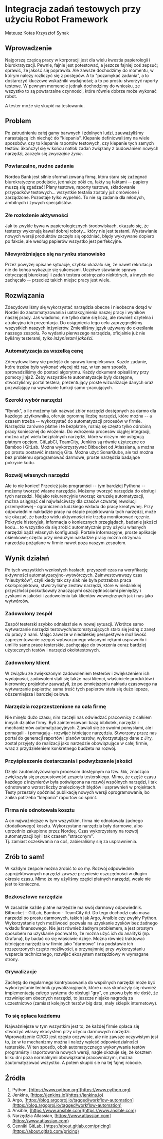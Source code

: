 # Integracja zadań testowych przy użyciu Robot Framework

Mateusz Kotas
Krzysztof Synak

## Wprowadzenie

Najgorszą częścą pracy w korporacji jest dla wielu kwestia papierologii i biurokratyzacji. Pewnie, fajnie jest potestować,
a jeszcze fajniej coś zepsuć; sprawić, że jakość się poprawiła. Ale zawsze dochodzimy do momentu, w którym należy rozliczyć
się z postępów. A to "pozamykać zadania", a to dostarczyć kluczowe wskaźniki wydajności; a to po prostu stworzyć raporty
testowe. W pewnym momencie jednak dochodzimy do wniosku, ze wszystko to są powtarzalne czynności, które równie dobrze może wykonać robot.

A tester może się skupić na testowaniu.

## Problem

Po zatrudnieniu całej gamy barwnych i zdolnych ludzi, zauważyliśmy narastającą ich niechęć do "klepania". Klepanie
definiowaliśmy na wiele sposobów, czy to klepanie raportów testowych, czy klepanie tych samych testów. Skończył się
w końcu natłok zadań związany z budowaniem nowych narzędzi, zaczęło się _zwyczajne życie_.

### Powtarzalne, nudne zadania

Nordea Bank jest silnie sformalizowaną firmą, która stara się zażegnać biurokratyczne podejście, jednakże póki co, fakty
są faktami -- papiery muszą się zgadzać! Plany testowe, raporty testowe, składowanie przypadków testowych... wszystkie
testalia zostaly już omówione i zarządzone. Pozostaje tylko wypełnić. To nie są zadania dla młodych, ambitnych i żywych
specjalistów.

### Złe rozłożenie aktywności

Jak to zwykle bywa w papierologicznych środowiskach, okazało się, że testerzy wykonują kawał dobrej roboty... który nie
jest testami. Wystawianie nowych wersji produktów zaczęło się opóźniać, błędy wykrywane dopiero po fakcie, ale według
papierów wszystko jest perfekcyjne.

### Niewyróżniające się na rynku stanowisko

Przez powyżej opisane sytuacje, szybko okazało się, że nawet rekrutacja nie do końca wykazuje się sukcesami. Uczciwe
stawianie sprawy dotyczącej biurokracji i zadań testera odstręczało niektórych, a innych nie zachęcało -- przecież takich
miejsc pracy jest wiele.

## Rozwiązania

Zdecydowaliśmy się wykorzystać narzędzia obecne i nieobecne dotąd w Nordei do zautomatyzowania i uatrakcyjnienia naszej
pracy i wyników naszej pracy. Jak wiadomo, nie tylko dane się liczą, ale również czytelna i atrakcyjna ich prezentacja.
Do osiągnięcia tego celu zaprzęgnęliśmy wszystkich naszych inżynierów. Zmieniliśmy język używany do określania naszego
zespołu. Po wydaniu pierwszego narzędzia, oficjalnie już nie byliśmy testerami, tylko _inżynierami jakości_.

### Automatyzacja za wszelką cenę

Zdecydowaliśmy się podejść do sprawy kompleksowo. Każde zadanie, które trzeba było wykonać więcej niż raz, w ten sam
sposób, sprowadziliśmy do postaci algorytmu. Każdy dokument opisaliśmy przy pomocy jinja2. Żeby wszystkie te automatyzacje
były dostępne, stworzyliśmy portal testera, prezentujący proste wizualizacje danych oraz pozwalający na wywołanie funkcji
samo-pracujących.

### Szeroki wybór narzędzi

"Rynek", o ile możemy tak nazwać zbiór narzędzi dostępnych za darmo dla każdego użytkownika, oferuje ogromną liczbę
narzędzi, które można -- a czasem trzeba -- wykorzystać do automatyzacji procesów w firmie. Narzędzia zarówno płatne
i te bezpłatne, roznią sę często tylko odrobiną pracy koniecznej do włożenia. Do wdrożenia procesów ciągłej integracji,
można użyć wielu bezpłatnych narzędzi, które w niczym nie ustępują płatnym opcjom. GitLabCI, TeamCity, Jenkins są równie
użyteczne co Bamboo i GitLab. Można wykorzystywać Bitbucket od Atlassiana, a można po prostu postawić
instancję Gita. Można użyć SonarQube, ale też można bez problemu oprogramować darmowe, proste narzędzia badające
pokrycie kodu.

### Rozwój własnych narzędzi

Ale to nie koniec! Przecież jako programści -- tym bardziej Pythona -- możemy tworzyć własne narzędzia. Możemy tworzyć
narzędzia do obsługi tych narzedzi. Niejako rekurencyjnie tworząc karuzelę automatyzacji, można osiągnąć cel
najwłaściwszy dla czasów czwartej rewolucji przemysłowej - ograniczenia ludzkiego wkładu do pracy kreatywnej. Przy
odpowiednim nakładzie pracy na etapie projektowania tych narzędzi, może się okazać, że bardzo wielu aktywności nie
trzeba monitorować ręcznie. Pokrycie historyjek, informacja o koniecznych przeglądach, badanie jakości kodu...
to wszystko da się zrobić automatycznie przy użyciu własnych narzędzi bądź własnych konfiguracji. Portale informacyjne,
proste aplikacje okienkowe; często przy niedużym nakładzie pracy można otrzymać narzedzia pożądane w firmie nawet poza
naszym zespołem.

## Wynik działań

Po tych wszystkich wzniosłych hasłach, przyszedł czas na weryfikację aktywności automatyzacyjno-wytwórczych.
Zainwestowawszy czas "nieużytków", czyli kiedy tak czy siak nie była potrzebna praca okołoprojektowa, stworzyliśmy
zestaw narzędzi, które w niedalekiej przyszłości poskutkowały znaczącymi oszczędnościami pieniędzy i zyskami w jakości
i zadowoleniu tak klientów wewnętrznych jak i nas jako wytwórców.

### Zadowolony zespół

Zespół testerski szybko odnalazł sie w nowej sytuacji. Wkrótce samo wytwarzanie narzędzi testowych/automatyzujących
stało się jedną z zanęt do pracy z nami. Mając zawsze w niedalekiej perspektywie możliwość zaprezentowanie czegoś
wytworzonego własnymi rękami usprawniło i umiliło same prace testerskie, zachęcając do tworzenia coraz bardziej użytecznych
testów i narzędzi okołotestowych.

### Zadowolony klient

W związku ze zwiększonym zadowoleniem testerów i zwiększeniem ich wydajności, zadowoleni stali się także nasi klienci,
właściciele produktów i kierownicy projektów zauważyli, że po zmniejszeniu nakładu czasowego na wytwarzanie papierów,
sama treść tych papierów stała się dużo lepsza, obszerniejsza i bardziej celowa.

### Narzędzia rozprzestzenione na cała firmę

Nie minęło dużo czasu, nim zaczęli nas odwiedzać pracownicy z całkiem innych działów firmy. Byli zainteresowani bazą
bibliotek, narzędzi i mechanizmów automatyzacyjnych. Zjawiali się ze swoimi pomysłami, ale i pomagali - i pomagają -
rozwijać istniejące narzędzia. Stworzony przez nas portal do generacji raportów i planów testów, wykorzystujący dane
z Jiry, został przyjęty do realizacji jako narzędzie obowiązujące w całej firmie, wraz z przydzieleniem konkretnego
budżetu na rozwój.

### Przyśpieszenie dostarczania i podwyższenie jakości

Dzięki zautomatyzowanym procesom dostępnym na tzw. _klik_, znacząco zwiększyła się przepustowość zespołu testerskiego.
Mimo, że część czasu każdego z inżynierów była poświęcona na rozwój wspólnych narzędzi, i tak odnotowano wzrost liczby
znalezionych błędów i usprawnień w projektach. Testy przestały opóźniać publikację nowych wersji oprogramowania, bo znikła
potrzeba "klepania" raportów co sprint.

### Firma nie odnotowała kosztu

A co najważniejsze w tym wszystkim, firma nie odnotowała żadnego (dodatkowego) kosztu. Wykorzystane narzędzia były darmowe,
albo uprzednio zakupione przez Nordeę. Czas wykorzystany na rozwój automatyzacji był i tak czasem "straconym".  
Tj. zamiast oczekiwania na coś, zabieraliśmy się za usprawnienia.

## Zrób to sam!

W każdym zespole można zrobić to co my. Rozwój odpowiednio zaprojektowanych narzędzi zawsze przyniesie oszczędności
w długim okresie czasu. Mimo że my użyliśmy części płatnych narzędzi, wcale nie jest to konieczne.

### Bezkosztowe narzędzia

W zasadzie każde platne narzędzie ma swój darmowy odpowiednik. Bitbucket - GitLab, Bamboo - TeamCity itd. Do tego
dochodzi cała masa narzedzi po prostu darmowych, takich jak Argo, Ansible czy zwykły Python. Wykorzystanie tych
możliwości pozwala na uzyskanie zysków bez żadnego wkładu finansowego. Nie jest również żadnym problemem, a jest prostym
sposobem na uzyskanie pochwał to, że można użyć ich do analityki (np. Grafana), by badać co się właściwie dzieje. Można
również traktować istniejące narzędzia w firmie jako "darmowe" i na podstawie ich rozszerzonych często możliwości, a
przynajmniej przy wykorzystaniu wsparcia technicznego, rozwijać ekosystem narzędziowy w wymagane strony.

### Grywalizacje

Zachętą do regularnego kontrybuowania do wspólnych narzędzi może być wykorzystanie technik grywalizacyjnych, które u nas
skończyły się również implementacją całego systemu do obsługi "gry", co znowu było nie dość, że rozwinięciem obecnych
narzędzi, to jeszcze niejako nagrodą za uczestnictwo (zamiast kolejnych testów big data, mały sklepik internetowy).

### To się opłaca każdemu

Najważniejsze w tym wszystkim jest to, że każdej firmie opłaca się stworzyć własny ekosystem przy użyciu darmowych
narzędzi. Wprowadzenie CI/CD jest często oczywiste, ale nie zawsze oczywistym jest to, że w te mechanizmy można i należy
wpleść odpowiedzialności testerskie. W ten sposób, obok automatycznego wykonywania testów programisty i raportowania
nowych wersji, nagle okazuje się, że kosztem kilku dni poza normalnymi obowiązkami pracowniczymi, można zautomatyzować
wszystko. A potem skupić sie na tej fajnej robocie.

## Źródła

1. Python, [https://www.python.org](https://www.python.org)
2. Jenkins, [https://jenkins.io](https://jenkins.io)
3. Argo, [https://blog.argoproj.io/tagged/workflow-automation](https://blog.argoproj.io/tagged/workflow-automation)
4. Ansible, [https://www.ansible.com](https://www.ansible.com)
5. Narzędzia Atlassian, [https://www.atlassian.com](https://www.atlassian.com)
6. Cenniki GitLab, [https://about.gitlab.com/pricing](https://about.gitlab.com/pricing)
